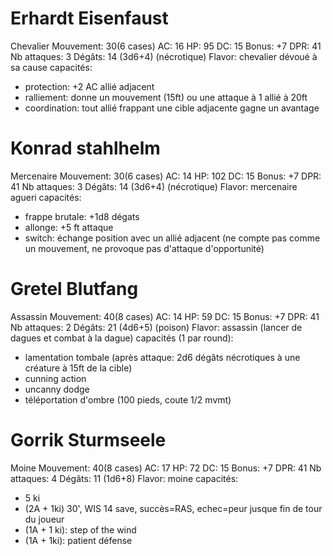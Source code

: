 # Erhardt Eisenfaust
Chevalier
Mouvement: 30(6 cases)
AC: 16
HP: 95
DC: 15
Bonus: +7
DPR: 41
Nb attaques: 3
Dégâts: 14 (3d6+4) (nécrotique)
Flavor: chevalier dévoué à sa cause
capacités:
- protection: +2 AC allié adjacent
- ralliement: donne un mouvement (15ft) ou une attaque à 1 allié à 20ft
- coordination: tout allié frappant une cible adjacente gagne un avantage

# Konrad stahlhelm
Mercenaire
Mouvement: 30(6 cases)
AC: 14
HP: 102
DC: 15
Bonus: +7
DPR: 41
Nb attaques: 3
Dégâts: 14 (3d6+4) (nécrotique)
Flavor: mercenaire agueri
capacités:
- frappe brutale: +1d8 dégats
- allonge: +5 ft attaque
- switch: échange position avec un allié adjacent (ne compte pas comme un mouvement, ne provoque pas d'attaque d'opportunité)
 
# Gretel Blutfang
Assassin
Mouvement: 40(8 cases)
AC: 14
HP: 59
DC: 15
Bonus: +7
DPR: 41
Nb attaques: 2
Dégâts: 21 (4d6+5) (poison)
Flavor: assassin (lancer de dagues et combat à la dague)
capacités (1 par round):
- lamentation tombale (après attaque: 2d6 dégâts nécrotiques à une créature à 15ft de la cible)
- cunning action
- uncanny dodge
- téléportation d'ombre (100 pieds, coute 1/2 mvmt)
 
# Gorrik Sturmseele
Moine
Mouvement: 40(8 cases)
AC: 17
HP: 72
DC: 15
Bonus: +7
DPR: 41
Nb attaques: 4
Dégâts: 11 (1d6+8)
Flavor: moine
capacités:
- 5 ki
- (2A + 1ki) 30', WIS 14 save, succès=RAS, echec=peur jusque fin de tour du joueur
- (1A + 1 ki): step of the wind
- (1A + 1ki): patient défense